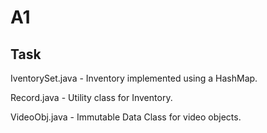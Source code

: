 # A1

## Task
IventorySet.java - Inventory implemented using a HashMap.

Record.java - Utility class for Inventory.

VideoObj.java - Immutable Data Class for video objects.
